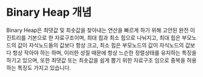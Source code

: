 # Binary Heap 개념

Binary Heap은 최댓값 및 최솟값을 찾아내는 연산을 빠르게 하기 위해 고안된 완전 이진트리를 기본으로 한 자료구조이며, 
최대 힙과 최소 힙으로 나눠지고, 최대 힙은 부모노드의 값이 자식노드들의 값보다 항상 크고, 최소 힙은 부모노드의 값이 자식노드의 값보다 항상 작아야 하는 하며, 이러한 성질 때문에 항상 느슨한 정렬상태를 유지하는 특징을 하기고 있으며, 또한  최댓값 또는 최솟값을 쉽게 뽑기 위한 자료구조 임으로 중복을 허용하는 특징도 가지고 있습니다.